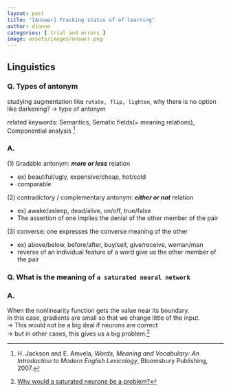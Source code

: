 ```yaml
---
layout: post
title: "[Answer] Tracking status of of learning"
author: dionne
categories: [ trial and errors ]
image: assets/images/answer.png
---
```


## Linguistics

### Q. Types of antonym 

studying augmentation like `rotate, flip, lighten`, why there is no option like darkening? -> type of antonym

related keywords: Semantics, Sematic fields(= meaning relations), Componential analysis [^1]

### A. 

(1) Gradable antonym: ***more or less*** relation

- ex) beautiful/ugly, expensive/cheap, hot/cold
- comparable

(2) contradictory / complementary antonym: ***either or not*** relation

- ex) awake/asleep, dead/alive, on/off, true/false
- The assertion of one implies the denial of the other member of the pair 

(3) converse: one expresses the converse meaning of the other

- ex) above/below, before/after, buy/sell, give/receive, woman/man
- reverse of an individual feature of a word give us the other member of the pair


### Q. What is the meaning of `a saturated neural network`

### A.

When the nonlinearity function gets the value near its boundary.<br/>
In this case, gradients are small so that we change little of the input.<br/>
-> This would not be a big deal if neurons are correct<br/>
-> but in other cases, this gives us a big problem.[^2]



[^1]: H. Jackson and E. Amvela, *Words, Meaning and Vocabulary: An Introduction to Modern English Lexicology*, Bloomsbury Publishing, 2007.
[^2]: [Why would a saturated neurone be a problem?](https://www.quora.com/Why-would-a-saturated-neuron-be-a-problem)